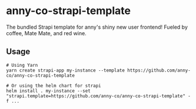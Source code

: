 # anny-co-strapi-template

The bundled Strapi template for anny's shiny new user frontend! Fueled by coffee, Mate Mate, and red wine.

## Usage

```
# Using Yarn
yarn create strapi-app my-instance --template https://github.com/anny-co/anny-co-strapi-template

# Or using the helm chart for strapi
helm install . my-instance --set "strapi.template=https://github.com/anny-co/anny-co-strapi-template" -f ...
```
